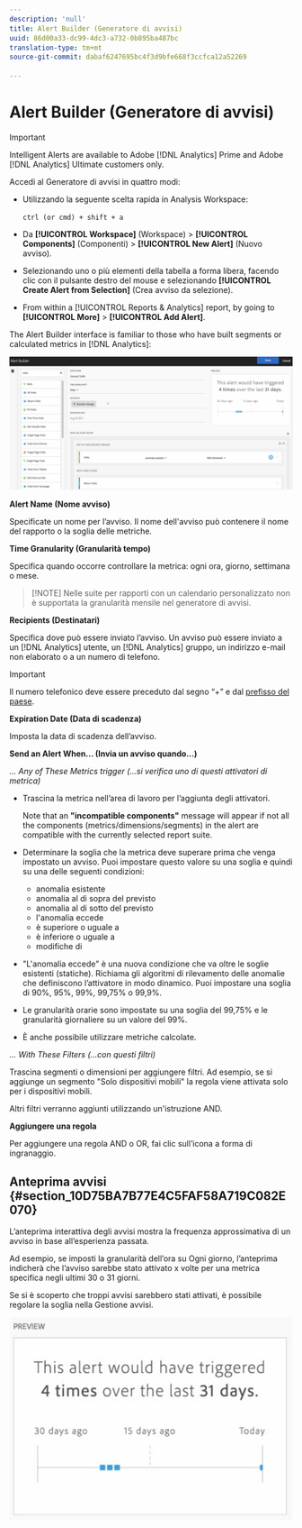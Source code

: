 ```yaml
---
description: 'null'
title: Alert Builder (Generatore di avvisi)
uuid: 86d00a33-dc99-4dc3-a732-0b895ba487bc
translation-type: tm+mt
source-git-commit: dabaf6247695bc4f3d9bfe668f3ccfca12a52269

---
```



# Alert Builder (Generatore di avvisi)

>[!IMPORTANT]
>
>Intelligent Alerts are available to Adobe [!DNL Analytics] Prime and Adobe [!DNL Analytics] Ultimate customers only.

Accedi al Generatore di avvisi in quattro modi:

* Utilizzando la seguente scelta rapida in Analysis Workspace:

   `ctrl (or cmd) + shift + a`
* Da **[!UICONTROL Workspace]** (Workspace) > **[!UICONTROL Components]** (Componenti) > **[!UICONTROL New Alert]** (Nuovo avviso).
* Selezionando uno o più elementi della tabella a forma libera, facendo clic con il pulsante destro del mouse e selezionando **[!UICONTROL Create Alert from Selection]** (Crea avviso da selezione).
* From within a [!UICONTROL Reports & Analytics] report, by going to **[!UICONTROL More]** > **[!UICONTROL Add Alert]**.

The Alert Builder interface is familiar to those who have built segments or calculated metrics in [!DNL Analytics]:

![](assets/alert_builder.png)

**Alert Name (Nome avviso)**

Specificate un nome per l’avviso. Il nome dell&#39;avviso può contenere il nome del rapporto o la soglia delle metriche.

**Time Granularity (Granularità tempo)**

Specifica quando occorre controllare la metrica: ogni ora, giorno, settimana o mese.

>[!NOTE] Nelle suite per rapporti con un calendario personalizzato non è supportata la granularità mensile nel generatore di avvisi.

**Recipients (Destinatari)**

Specifica dove può essere inviato l’avviso. Un avviso può essere inviato a un [!DNL Analytics] utente, un [!DNL Analytics] gruppo, un indirizzo e-mail non elaborato o a un numero di telefono.

>[!IMPORTANT]
>
>Il numero telefonico deve essere preceduto dal segno “+” e dal [prefisso del paese](https://countrycode.org/).

**Expiration Date (Data di scadenza)**

Imposta la data di scadenza dell’avviso.

**Send an Alert When... (Invia un avviso quando...)**

*... Any of These Metrics trigger (...si verifica uno di questi attivatori di metrica)*

* Trascina la metrica nell’area di lavoro per l’aggiunta degli attivatori.

   Note that an **&quot;incompatible components&quot;** message will appear if not all the components (metrics/dimensions/segments) in the alert are compatible with the currently selected report suite.

* Determinare la soglia che la metrica deve superare prima che venga impostato un avviso. Puoi impostare questo valore su una soglia e quindi su una delle seguenti condizioni:

   * anomalia esistente
   * anomalia al di sopra del previsto
   * anomalia al di sotto del previsto
   * l&#39;anomalia eccede
   * è superiore o uguale a
   * è inferiore o uguale a
   * modifiche di

* &quot;L&#39;anomalia eccede&quot; è una nuova condizione che va oltre le soglie esistenti (statiche). Richiama gli algoritmi di rilevamento delle anomalie che definiscono l’attivatore in modo dinamico. Puoi impostare una soglia di 90%, 95%, 99%, 99,75% o 99,9%.
* Le granularità orarie sono impostate su una soglia del 99,75% e le granularità giornaliere su un valore del 99%.
* È anche possibile utilizzare metriche calcolate.

*... With These Filters (...con questi filtri)*

Trascina segmenti o dimensioni per aggiungere filtri. Ad esempio, se si aggiunge un segmento &quot;Solo dispositivi mobili&quot; la regola viene attivata solo per i dispositivi mobili.

Altri filtri verranno aggiunti utilizzando un&#39;istruzione AND.

**Aggiungere una regola**

Per aggiungere una regola AND o OR, fai clic sull’icona a forma di ingranaggio.

## Anteprima avvisi {#section_10D75BA7B77E4C5FAF58A719C082E070}

L’anteprima interattiva degli avvisi mostra la frequenza approssimativa di un avviso in base all’esperienza passata.

Ad esempio, se imposti la granularità dell’ora su Ogni giorno, l’anteprima indicherà che l’avviso sarebbe stato attivato x volte per una metrica specifica negli ultimi 30 o 31 giorni.

Se si è scoperto che troppi avvisi sarebbero stati attivati, è possibile regolare la soglia nella Gestione [](/help/components/c-alerts/alert-manager.md)avvisi.

![](assets/alert_preview.png)
